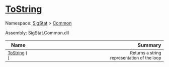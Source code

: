 # [ToString](./Loop-100663342.md)

Namespace: [SigStat]() > [Common](./../README.md)

Assembly: SigStat.Common.dll

| Name | Summary  |
| ------| -----------:|
| <sub>[ToString](./Loop-100663342.md) (  )</sub> | <img width=225/><sub>Returns a string representation of the loop</sub>
